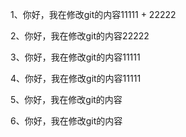 1、你好，我在修改git的内容11111 + 22222

2、你好，我在修改git的内容22222

3、你好，我在修改git的内容11111

4、你好，我在修改git的内容11111

5、你好，我在修改git的内容

6、你好，我在修改git的内容

